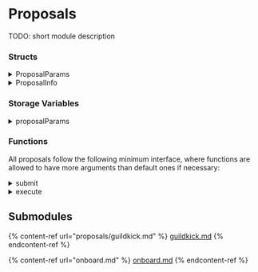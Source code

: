 # Proposals

TODO: short module description

### Structs

<details>

<summary>ProposalParams</summary>

Description...

* majority (felt):
* quorum (felt):
* votingDuration (felt):
* graceDuration (felt):

</details>

<details>

<summary>ProposalInfo</summary>

Description

* id (felt):
* type (felt):&#x20;
* submittedBy (felt):&#x20;
* submittedAt (felt):
* status (felt):
* description (felt):

</details>

### Storage Variables

<details>

<summary>proposalParams</summary>

_Arguments_

* proposalKind (felt): the proposal kind to which the parameters apply

_Returns_

* ProposalParams

</details>

### Functions

All proposals follow the following minimum interface, where functions are allowed to have more arguments than default ones if necessary:

<details>

<summary>submit</summary>

_Arguments_

* description: felt
* more if needed

_Returns_

* success: felt

_Description_

</details>

<details>

<summary>execute</summary>

_Arguments_

* proposalId: felt

_Returns_

* success: felt

_Description_

</details>

## Submodules

{% content-ref url="proposals/guildkick.md" %}
[guildkick.md](proposals/guildkick.md)
{% endcontent-ref %}

{% content-ref url="onboard.md" %}
[onboard.md](onboard.md)
{% endcontent-ref %}
